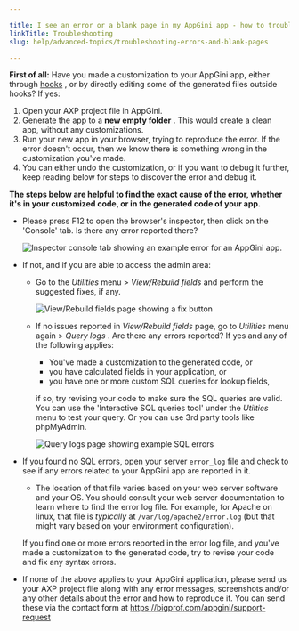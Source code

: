 ```yaml
---

title: I see an error or a blank page in my AppGini app - how to troubleshoot?
linkTitle: Troubleshooting
slug: help/advanced-topics/troubleshooting-errors-and-blank-pages

---
```



**First of all:** Have you made a customization to your AppGini app,
either through
[hooks](https://bigprof.com/appgini/help/advanced-topics/hooks/) , or by
directly editing some of the generated files outside hooks? If yes:

1.  Open your AXP project file in AppGini.
2.  Generate the app to a **new empty folder** . This would create a
    clean app, without any customizations.
3.  Run your new app in your browser, trying to reproduce the error. If
    the error doesn\'t occur, then we know there is something wrong in
    the customization you\'ve made.
4.  You can either undo the customization, or if you want to debug it
    further, keep reading below for steps to discover the error and
    debug it.

**The steps below are helpful to find the exact cause of the error,
whether it\'s in your customized code, or in the generated code of your
app.**

-   Please press F12 to open the browser\'s inspector, then click on the
    \'Console\' tab. Is there any error reported there?

    ![Inspector console tab showing an example error for an AppGini
    app.](https://cdn.bigprof.com/images/appgini-inspector-console-error.png)

-   If not, and if you are able to access the admin area:

    -   Go to the *Utilities* menu \> *View/Rebuild fields* and perform
        the suggested fixes, if any.

        ![View/Rebuild fields page showing a fix
        button](https://cdn.bigprof.com/images/appgini-rebuild-fields.png)

    -   If no issues reported in *View/Rebuild fields* page, go to
        *Utilities* menu again \> *Query logs* . Are there any errors
        reported? If yes and any of the following applies:

        -   You\'ve made a customization to the generated code, or
        -   you have calculated fields in your application, or
        -   you have one or more custom SQL queries for lookup fields,

        if so, try revising your code to make sure the SQL queries are
        valid. You can use the \'Interactive SQL queries tool\' under
        the *Utilties* menu to test your query. Or you can use 3rd party
        tools like phpMyAdmin.

        ![Query logs page showing example SQL
        errors](https://cdn.bigprof.com/images/appgini-query-logs-errors.png)

-   If you found no SQL errors, open your server `error_log` file and
    check to see if any errors related to your AppGini app are reported
    in it.

    -   The location of that file varies based on your web server
        software and your OS. You should consult your web server
        documentation to learn where to find the error log file. For
        example, for Apache on linux, that file is *typically* at
        `/var/log/apache2/error.log` (but that might vary
        based on your environment configuration).

    If you find one or more errors reported in the error log file, and
    you\'ve made a customization to the generated code, try to revise
    your code and fix any syntax errors.

-   If none of the above applies to your AppGini application, please
    send us your AXP project file along with any error messages,
    screenshots and/or any other details about the error and how to
    reproduce it. You can send these via the contact form at
    <https://bigprof.com/appgini/support-request>

